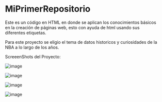# MiPrimerRepositorio
Este es un código en HTML en donde se aplican los conocimientos básicos en la creación de páginas web, esto con ayuda de html usando sus diferentes etiquetas.

Para este proyecto se eligio el tema de datos historicos y curiosidades de la NBA a lo largo de los años.

ScreeenShots del Proyecto:
 
 ![image](https://github.com/ohmCX23/MiPrimerRepositorio/assets/159394778/f8a99554-41c7-44b8-8579-52dc30e25a17)

![image](https://github.com/ohmCX23/MiPrimerRepositorio/assets/159394778/3dc5770d-680e-4d5c-a2eb-7656c65f3cda)

![image](https://github.com/ohmCX23/MiPrimerRepositorio/assets/159394778/20b1ef22-3376-43b0-977e-89f4be916f74)

![image](https://github.com/ohmCX23/MiPrimerRepositorio/assets/159394778/24cd3b64-2cc9-4d80-8a64-7929e6b30e09)
